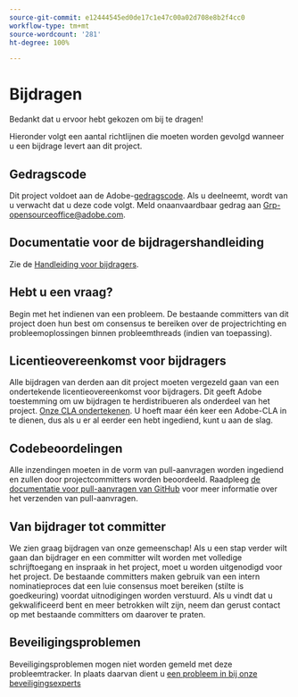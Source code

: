 ```yaml
---
source-git-commit: e12444545ed0de17c1e47c00a02d708e8b2f4cc0
workflow-type: tm+mt
source-wordcount: '281'
ht-degree: 100%

---
```

# Bijdragen

Bedankt dat u ervoor hebt gekozen om bij te dragen!

Hieronder volgt een aantal richtlijnen die moeten worden gevolgd wanneer u een bijdrage levert aan dit project.

## Gedragscode

Dit project voldoet aan de Adobe-[gedragscode](code-of-conduct.md). Als u deelneemt, 
wordt van u verwacht dat u deze code volgt. Meld onaanvaardbaar gedrag aan
[Grp-opensourceoffice@adobe.com](mailto:Grp-opensourceoffice@adobe.com).

## Documentatie voor de bijdragershandleiding

Zie de [Handleiding voor bijdragers](https://experienceleague.adobe.com/docs/contributor/contributor-guide/introduction.html?lang=nl).

## Hebt u een vraag?

Begin met het indienen van een probleem. De bestaande committers van dit project doen hun best om 
consensus te bereiken over de projectrichting en probleemoplossingen binnen probleemthreads
(indien van toepassing).

## Licentieovereenkomst voor bijdragers

Alle bijdragen van derden aan dit project moeten vergezeld gaan van een ondertekende 
licentieovereenkomst voor bijdragers. Dit geeft Adobe toestemming om uw bijdragen te herdistribueren
als onderdeel van het project. [Onze CLA ondertekenen](http://opensource.adobe.com/cla.html). U
hoeft maar één keer een Adobe-CLA in te dienen, dus als u er al eerder een hebt ingediend,
kunt u aan de slag.

## Codebeoordelingen

Alle inzendingen moeten in de vorm van pull-aanvragen worden ingediend en zullen 
door projectcommitters worden beoordeeld. Raadpleeg [de documentatie voor pull-aanvragen van GitHub](https://help.github.com/articles/about-pull-requests/)
voor meer informatie over het verzenden van pull-aanvragen.

<!--
Lastly, please follow the [pull request template](PULL_REQUEST_TEMPLATE.md) when
submitting a pull request!
-->

## Van bijdrager tot committer

We zien graag bijdragen van onze gemeenschap! Als u een stap verder wilt gaan dan bijdrager
en een committer wilt worden met volledige schrijftoegang en inspraak in het project, moet u
worden uitgenodigd voor het project. De bestaande committers maken gebruik van een intern nominatieproces
dat een luie consensus moet bereiken (stilte is goedkeuring) voordat uitnodigingen
worden verstuurd. Als u vindt dat u gekwalificeerd bent en meer betrokken wilt zijn, 
neem dan gerust contact op met bestaande committers om daarover te praten.

## Beveiligingsproblemen

Beveiligingsproblemen mogen niet worden gemeld met deze probleemtracker. In plaats daarvan dient u [een probleem in bij onze beveiligingsexperts](https://helpx.adobe.com/nl/security/alertus.html)
